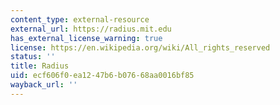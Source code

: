 ```yaml
---
content_type: external-resource
external_url: https://radius.mit.edu
has_external_license_warning: true
license: https://en.wikipedia.org/wiki/All_rights_reserved
status: ''
title: Radius
uid: ecf606f0-ea12-47b6-b076-68aa0016bf85
wayback_url: ''
---
```

